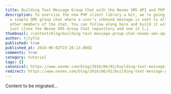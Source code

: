```yaml
---
title: Building Text Message Group Chat with the Nexmo SMS API and PHP
description: To exercise the new PHP client library a bit, we’re going to build
  a simple SMS group chat where a user’s inbound message is sent to all the
  other members of the chat. You can follow along here and build it with me, or
  just clone the Nexmo SMS Group Chat repository and see it […]
thumbnail: /content/blog/building-text-message-group-chat-nexmo-sms-api-php-dr/group-chat-sms-terminal.png
author: tjlytle
published: true
published_at: 2016-06-02T15:26:13.000Z
comments: true
category: tutorial
tags: []
canonical: https://www.nexmo.com/blog/2016/06/02/building-text-message-group-chat-nexmo-sms-api-php-dr
redirect: https://www.nexmo.com/blog/2016/06/02/building-text-message-group-chat-nexmo-sms-api-php-dr
---
```


Content to be migrated...
